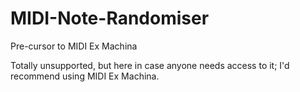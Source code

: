 # MIDI-Note-Randomiser
Pre-cursor to MIDI Ex Machina

Totally unsupported, but here in case anyone needs access to it; I'd recommend using MIDI Ex Machina.
